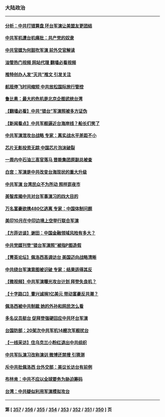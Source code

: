 ### 大陆政治
---
#### [分析：中共打错算盘 环台军演让美盟友更团结](../../pages/ncid277/n13797669.md?08080845) 
#### [中共军机遭台机痛批：共产党的奴隶](../../pages/ncid277/n13797649.md?08080845) 
#### [中共官媒为何鼓吹军演 前外交官解读](../../pages/ncid277/n13797550.md?08080845) 
#### [油管热门视频 网站代理 翻墙必看视频](http://209.222.30.114:81/youtube.html?08080845)
#### [推特创办人发“灭共”推文 引发关注](../../pages/ncid277/n13797542.md?08080845) 
#### [航班停飞时间缩短 中共放松国际旅行管控](../../pages/ncid277/n13797400.md?08080845) 
#### [鲁比奥：最大的危机是北京企图武统台湾](../../pages/ncid277/n13797410.md?08080845) 
#### [【翻墙必看】中共“锁台”军演照被多方证伪](../../pages/ncid277/n13797294.md?08080845) 
#### [【新闻看点】中共军舰逼近台海岸线？船长们笑了](../../pages/ncid277/n13797113.md?08080845) 
#### [中共军演泄攻台战略 专家：离实战水平差距不小](../../pages/ncid277/n13797209.md?08080845) 
#### [芯片无影投资无踪 中国芯片泡沫破裂](../../pages/ncid277/n13797222.md?08080845) 
#### [一周内中石油三高官落马 晋能集团原副总被查](../../pages/ncid277/n13797217.md?08080845) 
#### [白宫：军演是中共改变台海现状的重大升级](../../pages/ncid277/n13797184.md?08080845) 
#### [中共军演 台湾民众不为所动 照样逛夜市](../../pages/ncid277/n13797190.md?08080845) 
#### [美智库揭中共对台军事演习的四大目的](../../pages/ncid277/n13797187.md?08080845) 
#### [万名富豪欲携480亿逃离 专家：中国体制问题](../../pages/ncid277/n13797173.md?08080845) 
#### [美印10月在中印边境上空举行联合军演](../../pages/ncid277/n13797152.md?08080845) 
#### [【方菲访谈】谢田：中国金融领域风险有多大？](../../pages/ncid277/n13797105.md?08080845) 
#### [中共党媒刊登“锁台军演照”被指P图造假](../../pages/ncid277/n13797176.md?08080845) 
#### [【菁英论坛】佩洛西高调访台 美国迈向战略清晰](../../pages/ncid277/n13797172.md?08080845) 
#### [中共绕台军演意图被识破 专家：结果适得其反](../../pages/ncid277/n13797128.md?08080845) 
#### [【微视频】中共军演曝光攻台计划 拜登失良机？](../../pages/ncid277/n13797070.md?08080845) 
#### [【十字路口】曹兴诚捐1亿美元 带动富豪反共潮？](../../pages/ncid277/n13797053.md?08080845) 
#### [佩洛西被中共制裁 她的外孙和网民怎么看](../../pages/ncid277/n13797115.md?08080845) 
#### [多名议员挺台 促拜登强硬回应中共环台军演](../../pages/ncid277/n13797116.md?08080845) 
#### [台国防部：20架次中共军机14艘次军舰扰台](../../pages/ncid277/n13797106.md?08080845) 
#### [【一线采访】住乌克兰小粉红退出中共组织](../../pages/ncid277/n13797083.md?08080845) 
#### [中共军队演习改称演训 微博还禁搜 引猜测](../../pages/ncid277/n13796975.md?08080845) 
#### [斥中共批佩洛西 台外交部：美议长访台有前例](../../pages/ncid277/n13797008.md?08080845) 
#### [布林肯：中共不应以全球要务为胁迫筹码](../../pages/ncid277/n13797041.md?08080845) 
#### [台湾：中共疑似利用军演模拟攻台](../../pages/ncid277/n13797052.md?08080845) 

---
#### 第 [ [357](./357.md?08080845) / [356](./356.md?08080845) / [355](./355.md?08080845) / [354](./354.md?08080845) / [353](./353.md?08080845) / [352](./352.md?08080845) / [351](./351.md?08080845) / [350](./350.md?08080845) ] 页
